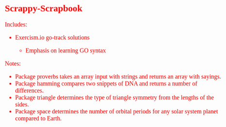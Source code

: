 <!DOCTYPE html>
<html>
<head>
<link href="https://github.com/spudnik12/Scrappy-Scrapbook/blob/master/README/README.css" type="text/css" rel="stylesheet">
<style>
body {
font-family:monoscript;
font-size: 20px;
color: red;
}</style>
</head>
<body>
<article>
<h1>Scrappy-Scrapbook</h1>
<p>Includes:
<ul>
<li>Exercism.io go-track solutions</li>
<ul><li>Emphasis on learning GO syntax</li></ul>
</ul>
</p>
<p>Notes:
<ul>
<li>Package proverbs takes an array input with strings and returns an array with sayings.</li>
<li>Package hamming compares two snippets of DNA and returns a number of differences.</li>
<li>Package triangle  determines the type of triangle symmetry from the lengths of the sides.</li>
<li>Package space determines the number of orbital periods for any solar system planet compared to Earth.</li>
</ul>
</p>
</article>
</body>
</html>


